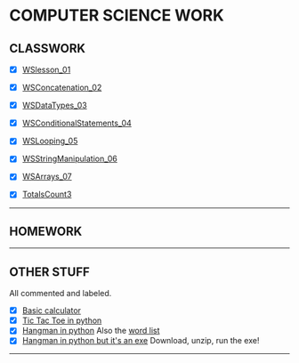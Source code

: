 # COMPUTER SCIENCE WORK

## CLASSWORK

- [x] [WSlesson_01](https://github.com/Techn0Ninja27/school/blob/main/python/calc.py)
- [x] [WSConcatenation_02](https://github.com/Techn0Ninja27/school/blob/main/python/concatenation.py)
- [x] [WSDataTypes_03](https://github.com/Techn0Ninja27/school/blob/main/python/wsdatatypes.py)
- [x] [WSConditionalStatements_04](https://github.com/Techn0Ninja27/school/blob/main/python/conditional_statements.py)
- [x] [WSLooping_05](https://github.com/Techn0Ninja27/school/blob/main/python/loops.py)
- [x] [WSStringManipulation_06](https://github.com/Techn0Ninja27/school/blob/main/python/stringstuff.py)
- [x] [WSArrays_07](https://github.com/Techn0Ninja27/school/blob/main/python/arrays.py)

- [x] [TotalsCount3](https://github.com/Techn0Ninja27/school/blob/main/python/counting_thingy.py)
---
## HOMEWORK


---

## OTHER STUFF

All commented and labeled.

- [x] [Basic calculator](https://github.com/Techn0Ninja27/school/blob/main/python/calc.py)
- [x] [Tic Tac Toe in python](https://github.com/Techn0Ninja27/school/blob/main/python/tictactoe.py)
- [x] [Hangman in python](https://github.com/Techn0Ninja27/school/blob/main/python/hangman/hangman.py) Also the [word list](https://github.com/Techn0Ninja27/school/blob/main/python/hangman/words.txt)
- [x] [Hangman in python but it's an exe](https://github.com/Techn0Ninja27/school/blob/main/releases/hangman/hangman_in_python.zip) Download, unzip, run the exe!
---
